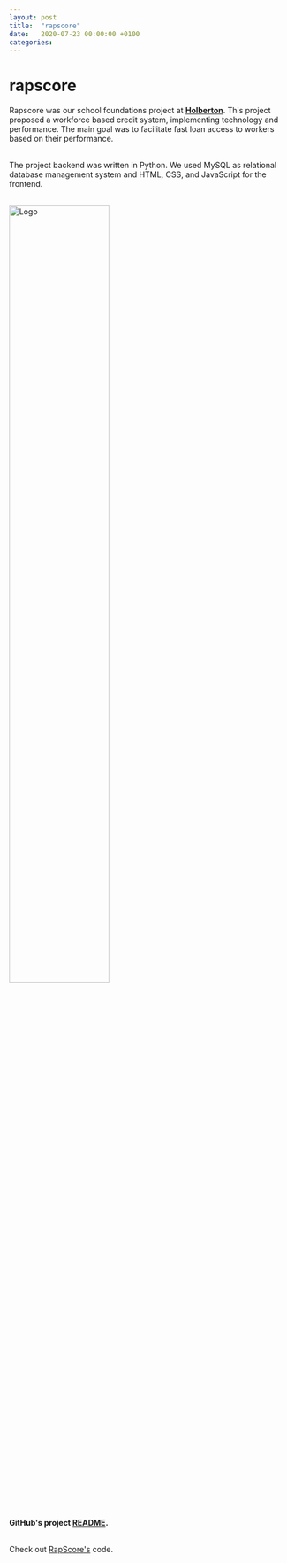 ```yaml
---
layout: post
title:  "rapscore"
date:   2020-07-23 00:00:00 +0100
categories:
---
```


# rapscore
Rapscore was our school foundations project at <b>[Holberton](https://www.holbertonschool.com/)</b>. This project proposed a workforce based credit system, implementing technology and performance. The main goal was to facilitate fast loan access to workers based on their performance.

<br>The project backend was written in Python. We used MySQL as relational database management system and HTML, CSS, and JavaScript for the frontend.

<br><img src="../../../assets/images/rapscore.jpg" alt="Logo" width="60%"/>

<br><b>GitHub's project [README](https://github.com/KevinCastroP/RapScore_MVP/blob/dev/README.md).</b>

<br>Check out [RapScore's](https://github.com/KevinCastroP/RapScore_MVP) code. 
